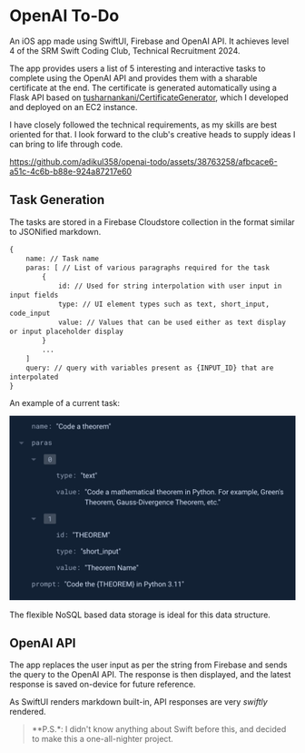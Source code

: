 # OpenAI To-Do

An iOS app made using SwiftUI, Firebase and OpenAI API. It achieves level 4 of the SRM Swift Coding Club, Technical Recruitment 2024. 

The app provides users a list of 5 interesting and interactive tasks to complete using the OpenAI API and provides them with a sharable certificate at the end. The certificate is generated automatically using a Flask API based on [tusharnankani/CertificateGenerator](https://github.com/tusharnankani/CertificateGenerator), which I developed and deployed on an EC2 instance.

I have closely followed the technical requirements, as my skills are best oriented for that. I look forward to the club's creative heads to supply ideas I can bring to life through code. 

https://github.com/adikul358/openai-todo/assets/38763258/afbcace6-a51c-4c6b-b88e-924a87217e60

## Task Generation

The tasks are stored in a Firebase Cloudstore collection in the format similar to JSONified markdown.

```JS
{
    name: // Task name
    paras: [ // List of various paragraphs required for the task 
        {
            id: // Used for string interpolation with user input in input fields
            type: // UI element types such as text, short_input, code_input
            value: // Values that can be used either as text display or input placeholder display
        }
        ...
    ]
    query: // query with variables present as {INPUT_ID} that are interpolated
}
```

An example of a current task:

![Firebase Example - Code a Theorem](assets/firebase-example.png)

The flexible NoSQL based data storage is ideal for this data structure.


## OpenAI API

The app replaces the user input as per the string from Firebase and sends the query to the OpenAI API. The response is then displayed, and the latest response is saved on-device for future reference.

As SwiftUI renders markdown built-in, API responses are very _swiftly_ rendered.

> **P.S.*: I didn't know anything about Swift before this, and decided to make this a one-all-nighter project.

